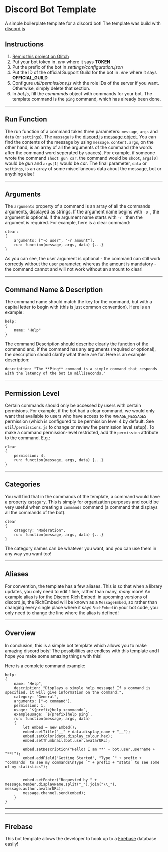 Discord Bot Template
===================
A simple boilerplate template for a discord bot!
The template was build with [discord.js](discord.)

Instructions
------------
1) [Remix this project on Glitch](https://glitch.com/edit/#!/remix/discordbot-template)
2) Put your bot token in _.env_ where it says **TOKEN**
3) Put the prefix of the bot in _settings/configuration.json_
4) Put the ID of the official Support Guild for the bot in _.env_ where it says **OFFICIAL_GUILD**
5) Configure _util/permissions.js_ with the role IDs of the server if you want. Otherwise, simply delete that section.
6) In _bot.js_, fill the _commands_ object with commands for your bot. The template command is the `ping` command, which has already been done.
_________________________________________________________

Run Function
------------
The run function of a command takes three parameters: `message`, `args` and `data` (or `settings`). The `message` is the [discord.js](https://discord.js.org/#/) [message object](https://discord.js.org/#/docs/main/stable/class/Message). You can find the contents of the message by using `message.content`. `args`, on the other hand, is an array of all the arguments of the command (the words after the command word seperated by spaces). For example, if someone wrote the command `shoot gun car`, the command would be `shoot`, `args[0]` would be _gun_ and `args[1]` would be _car_. The final parameter, `data` or `settings`, is an array of some miscellaneous data about the message, bot or anything else!
_________________________________________________________

Arguments
---------
The `arguments` property of a command is an array of all the commands arguments, displayed as strings.
If the argument name begins with `-o `, the argument is optional. If the argument name starts with `-r ` then the argument is required. For example, here is a clear command:
```
clear: 
{
    arguments: ["-o user", "-r amount"],
    run: function(message, args, data) {...}
}
```
As you can see, the user argument is optional - the command can still work correctly without the user parameter, whereas the amount is mandatory - the command cannot and will not work without an amount to clear!
_________________________________________________________

Command Name & Description
--------------------------
The command name should match the key for the command, but with a capital letter to begin with (this is just common convention). 
Here is an example: 
```
help:
{
    name: "Help"
}
```

The command Description should describe clearly the function of the command and, if the command has any arguments (required _or_ optional), the description should clarify what these are for. Here is an example description:
```
description: "The **Ping** command is a simple command that responds with the latency of the bot in milliseconds."
```
_________________________________________________________

Permission Level
----------------
Certain commands should only be accessed by users with certain permisions. For example, if the bot had a clear command, we would only want that available to users who have access to the `MANAGE_MESSAGES` permission (which is configured to be permission level 4 by default. See `util/permissions.js` to change or review the permission level setup). To make a command permission-level restricted, add the `permission` attribute to the command. E.g.:
```
clear
{
    permission: 4,
    run: function(message, args, data) {...}
}
```
_________________________________________________________

Categories
----------
You will find that in the commands of the template, a command would have a property `category`. This is simply for organization purposes and could be very useful when creating a `commands` command (a command that displays all the commands of the bot).
```
clear
{
    category: "Moderation",
    run: function(message, args, data) {...}
}
```
The category names can be whatever you want, and you can use them in any way you want too!

_________________________________________________________

Aliases
-------
For convention, the template has a few aliases. This is so that when a library updates, you only need to edit 1 line, rather than many, _many_ more!
An example alias is for the Discord Rich Embed: in upcoming versions of discord.js, the RichEmbed will be known as a `MessageEmbed`, so rather than changing every single place where it says `RichEmbed` in your bot code, you only need to change the line where the alias is defined!
_________________________________________________________

Overview
--------
In conclusion, this is a simple bot template which allows you to make amazing discord bots! The possibilities are endless with this template and I hope you make some amazing things with this!

Here is a complete command example: 
```
help:
{
    name: "Help",
    description: "Displays a simple help message! If a command is specified, it will give information on the command.",
    category: "General",
    arguments: ["-o command"],
    permission: 1,
    usage: `${prefix}help <command>`,
    exampleusage: `${prefix}help ping`,
    run: function(message, args, data)
    {
        let embed = new Embed();
        embed.setTitle("__" + data.display_name + "__");
        embed.setColor(data.display_colour.hex);
        embed.setThumbnail(bot.user.avatarURL);

        embed.setDescription("Hello! I am **" + bot.user.username + "**!");
        embed.addField("Getting Started", "Type `" + prefix + "commands` to see my commands\nType `" + prefix + "stats` to see some of my statistics");


        embed.setFooter("Requested by " + message.member.displayName.split("_").join("\\_"), message.author.avatarURL);
        message.channel.send(embed);
    }
}
```
_____________________________________________________________
_____________________________________________________________

Firebase
--------
This bot template allows the developer to hook up to a [Firebase](https://firebase.google.com/) database easily!